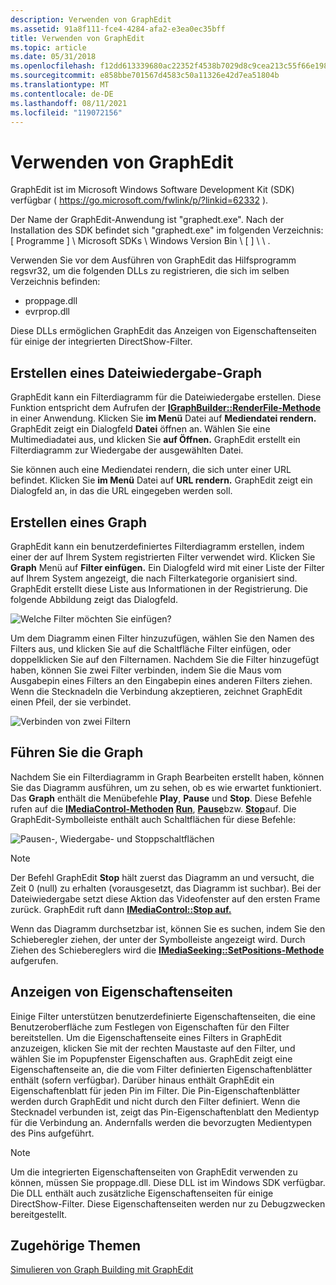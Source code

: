```yaml
---
description: Verwenden von GraphEdit
ms.assetid: 91a8f111-fce4-4284-afa2-e3ea0ec35bff
title: Verwenden von GraphEdit
ms.topic: article
ms.date: 05/31/2018
ms.openlocfilehash: f12dd613339680ac22352f4538b7029d8c9cea213c55f66e1986a8d32d0a68ef
ms.sourcegitcommit: e858bbe701567d4583c50a11326e42d7ea51804b
ms.translationtype: MT
ms.contentlocale: de-DE
ms.lasthandoff: 08/11/2021
ms.locfileid: "119072156"
---
```

# <a name="using-graphedit"></a>Verwenden von GraphEdit

GraphEdit ist im Microsoft Windows Software Development Kit (SDK) verfügbar ( <https://go.microsoft.com/fwlink/p/?linkid=62332> ).

Der Name der GraphEdit-Anwendung ist "graphedt.exe". Nach der Installation des SDK befindet sich "graphedt.exe" im folgenden Verzeichnis: \[ Programme \] \\ Microsoft SDKs \\ Windows Version Bin \\ \[ \] \\ \\ .

Verwenden Sie vor dem Ausführen von GraphEdit das Hilfsprogramm regsvr32, um die folgenden DLLs zu registrieren, die sich im selben Verzeichnis befinden:

-   proppage.dll
-   evrprop.dll

Diese DLLs ermöglichen GraphEdit das Anzeigen von Eigenschaftenseiten für einige der integrierten DirectShow-Filter.

## <a name="build-a-file-playback-graph"></a>Erstellen eines Dateiwiedergabe-Graph

GraphEdit kann ein Filterdiagramm für die Dateiwiedergabe erstellen. Diese Funktion entspricht dem Aufrufen der [**IGraphBuilder::RenderFile-Methode**](/windows/desktop/api/Strmif/nf-strmif-igraphbuilder-renderfile) in einer Anwendung. Klicken Sie **im Menü** Datei auf **Mediendatei rendern.** GraphEdit zeigt ein Dialogfeld **Datei** öffnen an. Wählen Sie eine Multimediadatei aus, und klicken Sie **auf Öffnen.** GraphEdit erstellt ein Filterdiagramm zur Wiedergabe der ausgewählten Datei.

Sie können auch eine Mediendatei rendern, die sich unter einer URL befindet. Klicken Sie **im Menü** Datei auf **URL rendern.** GraphEdit zeigt ein Dialogfeld an, in das die URL eingegeben werden soll.

## <a name="build-a-filter-graph"></a>Erstellen eines Graph

GraphEdit kann ein benutzerdefiniertes Filterdiagramm erstellen, indem einer der auf Ihrem System registrierten Filter verwendet wird. Klicken Sie **Graph** Menü auf **Filter einfügen.** Ein Dialogfeld wird mit einer Liste der Filter auf Ihrem System angezeigt, die nach Filterkategorie organisiert sind. GraphEdit erstellt diese Liste aus Informationen in der Registrierung. Die folgende Abbildung zeigt das Dialogfeld.

![Welche Filter möchten Sie einfügen?](images/gedit12.png)

Um dem Diagramm einen Filter hinzuzufügen, wählen Sie  den Namen des Filters aus, und klicken Sie auf die Schaltfläche Filter einfügen, oder doppelklicken Sie auf den Filternamen. Nachdem Sie die Filter hinzugefügt haben, können Sie zwei Filter verbinden, indem Sie die Maus vom Ausgabepin eines Filters an den Eingabepin eines anderen Filters ziehen. Wenn die Stecknadeln die Verbindung akzeptieren, zeichnet GraphEdit einen Pfeil, der sie verbindet.

![Verbinden von zwei Filtern](images/gedit-connect.png)

## <a name="run-the-graph"></a>Führen Sie die Graph

Nachdem Sie ein Filterdiagramm in Graph Bearbeiten erstellt haben, können Sie das Diagramm ausführen, um zu sehen, ob es wie erwartet funktioniert. Das **Graph** enthält die Menübefehle **Play**, **Pause** und **Stop**. Diese Befehle rufen auf die [**IMediaControl-Methoden**](/windows/desktop/api/Control/nn-control-imediacontrol) [**Run**](/windows/desktop/api/Control/nf-control-imediacontrol-run), [**Pause**](/windows/desktop/api/Control/nf-control-imediacontrol-pause)bzw. [**Stop**](/windows/desktop/api/Control/nf-control-imediacontrol-stop)auf. Die GraphEdit-Symbolleiste enthält auch Schaltflächen für diese Befehle:

![Pausen-, Wiedergabe- und Stoppschaltflächen](images/gedit-toolbar.png)

> [!Note]  
> Der Befehl GraphEdit **Stop** hält zuerst das Diagramm an und versucht, die Zeit 0 (null) zu erhalten (vorausgesetzt, das Diagramm ist suchbar). Bei der Dateiwiedergabe setzt diese Aktion das Videofenster auf den ersten Frame zurück. GraphEdit ruft dann [**IMediaControl::Stop auf.**](/windows/desktop/api/Control/nf-control-imediacontrol-stop)

 

Wenn das Diagramm durchsetzbar ist, können Sie es suchen, indem Sie den Schieberegler ziehen, der unter der Symbolleiste angezeigt wird. Durch Ziehen des Schiebereglers wird die [**IMediaSeeking::SetPositions-Methode**](/windows/desktop/api/Strmif/nf-strmif-imediaseeking-setpositions) aufgerufen.

## <a name="view-property-pages"></a>Anzeigen von Eigenschaftenseiten

Einige Filter unterstützen benutzerdefinierte Eigenschaftenseiten, die eine Benutzeroberfläche zum Festlegen von Eigenschaften für den Filter bereitstellen. Um die Eigenschaftenseite eines Filters in GraphEdit anzuzeigen,  klicken Sie mit der rechten Maustaste auf den Filter, und wählen Sie im Popupfenster Eigenschaften aus. GraphEdit zeigt eine Eigenschaftenseite an, die die vom Filter definierten Eigenschaftenblätter enthält (sofern verfügbar). Darüber hinaus enthält GraphEdit ein Eigenschaftenblatt für jeden Pin im Filter. Die Pin-Eigenschaftenblätter werden durch GraphEdit und nicht durch den Filter definiert. Wenn die Stecknadel verbunden ist, zeigt das Pin-Eigenschaftenblatt den Medientyp für die Verbindung an. Andernfalls werden die bevorzugten Medientypen des Pins aufgeführt.

> [!Note]  
> Um die integrierten Eigenschaftenseiten von GraphEdit verwenden zu können, müssen Sie proppage.dll. Diese DLL ist im Windows SDK verfügbar. Die DLL enthält auch zusätzliche Eigenschaftenseiten für einige DirectShow-Filter. Diese Eigenschaftenseiten werden nur zu Debugzwecken bereitgestellt.

 

## <a name="related-topics"></a>Zugehörige Themen

<dl> <dt>

[Simulieren von Graph Building mit GraphEdit](simulating-graph-building-with-graphedit.md)
</dt> </dl>

 

 



